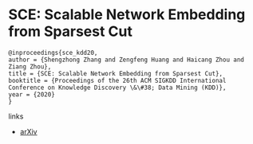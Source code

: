 # SCE: Scalable Network Embedding from Sparsest Cut

```
@inproceedings{sce_kdd20,
author = {Shengzhong Zhang and Zengfeng Huang and Haicang Zhou and Ziang Zhou},
title = {SCE: Scalable Network Embedding from Sparsest Cut},
booktitle = {Proceedings of the 26th ACM SIGKDD International Conference on Knowledge Discovery \&\#38; Data Mining (KDD)},
year = {2020}
}
```

links
- [arXiv](https://arxiv.org/abs/2006.16499)
